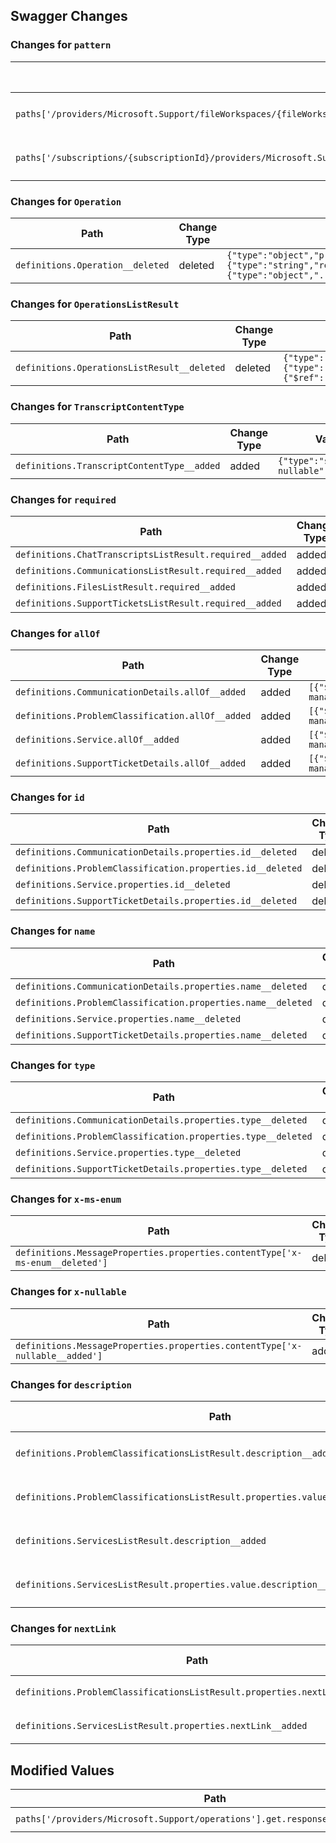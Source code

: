 ## Swagger Changes

### Changes for `pattern`

| Path | Change Type | Value |
|------|------------|-------|
| `paths['/providers/Microsoft.Support/fileWorkspaces/{fileWorkspaceName}'].put.parameters[0].pattern__deleted` | deleted | `^[0-9a-zA-Z_\\-. ]+$` |
| `paths['/subscriptions/{subscriptionId}/providers/Microsoft.Support/fileWorkspaces/{fileWorkspaceName}'].put.parameters[0].pattern__deleted` | deleted | `^[0-9a-zA-Z_\\-. ]+$` |

### Changes for `Operation`

| Path | Change Type | Value |
|------|------------|-------|
| `definitions.Operation__deleted` | deleted | `{"type":"object","properties":{"name":{"type":"string","readOnly":true},"display":{"type":"object","...` |

### Changes for `OperationsListResult`

| Path | Change Type | Value |
|------|------------|-------|
| `definitions.OperationsListResult__deleted` | deleted | `{"type":"object","properties":{"value":{"type":"array","items":{"$ref":"#/definitions/Operation"},"x...` |

### Changes for `TranscriptContentType`

| Path | Change Type | Value |
|------|------------|-------|
| `definitions.TranscriptContentType__added` | added | `{"type":"string","x-nullable":false}` |

### Changes for `required`

| Path | Change Type | Value |
|------|------------|-------|
| `definitions.ChatTranscriptsListResult.required__added` | added | `["value"]` |
| `definitions.CommunicationsListResult.required__added` | added | `["value"]` |
| `definitions.FilesListResult.required__added` | added | `["value"]` |
| `definitions.SupportTicketsListResult.required__added` | added | `["value"]` |

### Changes for `allOf`

| Path | Change Type | Value |
|------|------------|-------|
| `definitions.CommunicationDetails.allOf__added` | added | `[{"$ref":"../../../../../common-types/resource-management/v5/types.json#/definitions/ProxyResource"}...` |
| `definitions.ProblemClassification.allOf__added` | added | `[{"$ref":"../../../../../common-types/resource-management/v5/types.json#/definitions/ProxyResource"}...` |
| `definitions.Service.allOf__added` | added | `[{"$ref":"../../../../../common-types/resource-management/v5/types.json#/definitions/ProxyResource"}...` |
| `definitions.SupportTicketDetails.allOf__added` | added | `[{"$ref":"../../../../../common-types/resource-management/v5/types.json#/definitions/ProxyResource"}...` |

### Changes for `id`

| Path | Change Type | Value |
|------|------------|-------|
| `definitions.CommunicationDetails.properties.id__deleted` | deleted | `{"type":"string","readOnly":true}` |
| `definitions.ProblemClassification.properties.id__deleted` | deleted | `{"type":"string","readOnly":true}` |
| `definitions.Service.properties.id__deleted` | deleted | `{"type":"string","readOnly":true}` |
| `definitions.SupportTicketDetails.properties.id__deleted` | deleted | `{"type":"string","readOnly":true}` |

### Changes for `name`

| Path | Change Type | Value |
|------|------------|-------|
| `definitions.CommunicationDetails.properties.name__deleted` | deleted | `{"type":"string","readOnly":true}` |
| `definitions.ProblemClassification.properties.name__deleted` | deleted | `{"type":"string","readOnly":true}` |
| `definitions.Service.properties.name__deleted` | deleted | `{"type":"string","readOnly":true}` |
| `definitions.SupportTicketDetails.properties.name__deleted` | deleted | `{"type":"string","readOnly":true}` |

### Changes for `type`

| Path | Change Type | Value |
|------|------------|-------|
| `definitions.CommunicationDetails.properties.type__deleted` | deleted | `{"type":"string","readOnly":true}` |
| `definitions.ProblemClassification.properties.type__deleted` | deleted | `{"type":"string","readOnly":true}` |
| `definitions.Service.properties.type__deleted` | deleted | `{"type":"string","readOnly":true}` |
| `definitions.SupportTicketDetails.properties.type__deleted` | deleted | `{"type":"string","readOnly":true}` |

### Changes for `x-ms-enum`

| Path | Change Type | Value |
|------|------------|-------|
| `definitions.MessageProperties.properties.contentType['x-ms-enum__deleted']` | deleted | `{"name":"TranscriptContentType","modelAsString":true}` |

### Changes for `x-nullable`

| Path | Change Type | Value |
|------|------------|-------|
| `definitions.MessageProperties.properties.contentType['x-nullable__added']` | added | `false` |

### Changes for `description`

| Path | Change Type | Value |
|------|------------|-------|
| `definitions.ProblemClassificationsListResult.description__added` | added | `[Placeholder] Discription for page model` |
| `definitions.ProblemClassificationsListResult.properties.value.description__added` | added | `[Placeholder] Discription for value property` |
| `definitions.ServicesListResult.description__added` | added | `[Placeholder] Discription for page model` |
| `definitions.ServicesListResult.properties.value.description__added` | added | `[Placeholder] Discription for value property` |

### Changes for `nextLink`

| Path | Change Type | Value |
|------|------------|-------|
| `definitions.ProblemClassificationsListResult.properties.nextLink__added` | added | `{"type":"string","format":"uri","description":"[Placeholder] Discription for nextLink property"}` |
| `definitions.ServicesListResult.properties.nextLink__added` | added | `{"type":"string","format":"uri","description":"[Placeholder] Discription for nextLink property"}` |

## Modified Values

| Path | Old Value | New Value |
|------|-----------|----------|
| `paths['/providers/Microsoft.Support/operations'].get.responses.200.schema.$ref` | `#/definitions/OperationsListResult` | `../../../../../common-types/resource-management/v5/types.json#/definitions/OperationListResult` |

